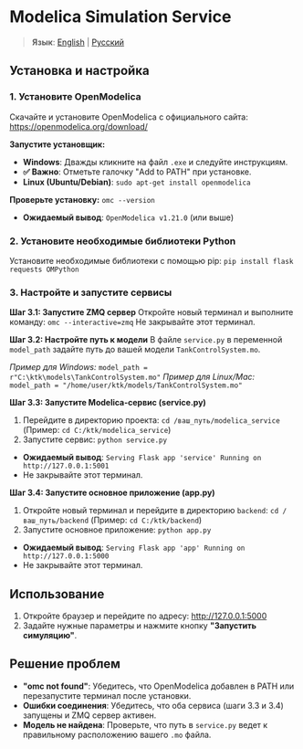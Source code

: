 # Modelica Simulation Service

> **Язык**: [English](README.md) | [Русский](README.ru.md)

## Установка и настройка

### 1. Установите OpenModelica
Скачайте и установите OpenModelica с официального сайта: https://openmodelica.org/download/

**Запустите установщик:**
- **Windows**: Дважды кликните на файл `.exe` и следуйте инструкциям.
- **✅ Важно**: Отметьте галочку "Add to PATH" при установке.
- **Linux (Ubuntu/Debian)**: `sudo apt-get install openmodelica`

**Проверьте установку:** `omc --version`
- **Ожидаемый вывод**: `OpenModelica v1.21.0` (или выше)

### 2. Установите необходимые библиотеки Python
Установите необходимые библиотеки с помощью pip: `pip install flask requests OMPython`

### 3. Настройте и запустите сервисы

**Шаг 3.1: Запустите ZMQ сервер**
Откройте новый терминал и выполните команду: `omc --interactive=zmq`
Не закрывайте этот терминал.

**Шаг 3.2: Настройте путь к модели**
В файле `service.py` в переменной `model_path` задайте путь до вашей модели `TankControlSystem.mo`.

*Пример для Windows:* `model_path = r"C:\ktk\models\TankControlSystem.mo"`
*Пример для Linux/Mac:* `model_path = "/home/user/ktk/models/TankControlSystem.mo"`

**Шаг 3.3: Запустите Modelica-сервис (service.py)**
1. Перейдите в директорию проекта: `cd /ваш_путь/modelica_service` (Пример: `cd C:/ktk/modelica_service`)
2. Запустите сервис: `python service.py`
- **Ожидаемый вывод**: `Serving Flask app 'service' Running on http://127.0.0.1:5001`
- Не закрывайте этот терминал.

**Шаг 3.4: Запустите основное приложение (app.py)**
1. Откройте новый терминал и перейдите в директорию `backend`: `cd /ваш_путь/backend` (Пример: `cd C:/ktk/backend`)
2. Запустите основное приложение: `python app.py`
- **Ожидаемый вывод**: `Serving Flask app 'app' Running on http://127.0.0.1:5000`
- Не закрывайте этот терминал.

## Использование
1. Откройте браузер и перейдите по адресу: http://127.0.0.1:5000
2. Задайте нужные параметры и нажмите кнопку **"Запустить симуляцию"**.


## Решение проблем
- **"omc not found"**: Убедитесь, что OpenModelica добавлен в PATH или перезапустите терминал после установки.
- **Ошибки соединения**: Убедитесь, что оба сервиса (шаги 3.3 и 3.4) запущены и ZMQ сервер активен.
- **Модель не найдена**: Проверьте, что путь в `service.py` ведет к правильному расположению вашего `.mo` файла.
